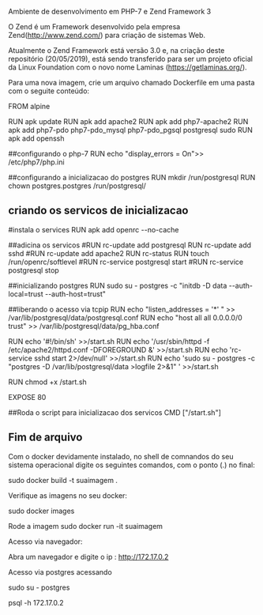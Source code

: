 Ambiente de desenvolvimento em PHP-7 e Zend Framework 3

O Zend é um Framework desenvolvido pela empresa Zend(http://www.zend.com/) para criação de sistemas Web.

Atualmente o Zend Framework está versão 3.0 e, na criação deste repositório (20/05/2019), está sendo transferido para ser um projeto oficial da Linux Foundation com o novo nome Laminas (https://getlaminas.org/).

Para uma nova imagem, crie um arquivo chamado Dockerfile em uma pasta com o seguite conteúdo:

FROM alpine

RUN apk update 
RUN apk add apache2
RUN apk add php7-apache2
RUN apk add php7-pdo php7-pdo_mysql php7-pdo_pgsql postgresql sudo
RUN apk add openssh

##configurando o php-7
RUN echo "display_errors = On">> /etc/php7/php.ini


##configurando a inicializacao do postgres
RUN mkdir /run/postgresql
RUN chown postgres.postgres /run/postgresql/

## criando os servicos de inicializacao
#instala o services
RUN apk add openrc --no-cache

##adicina os servicos
#RUN rc-update add postgresql 
RUN rc-update add sshd 
#RUN rc-update add apache2
RUN rc-status
RUN touch /run/openrc/softlevel
#RUN rc-service postgresql start
#RUN rc-service postgresql stop

##inicializando postgres
RUN sudo su - postgres -c "initdb -D data --auth-local=trust --auth-host=trust"

##liberando o acesso via tcpip
RUN echo "listen_addresses = '*' " >> /var/lib/postgresql/data/postgresql.conf
RUN echo "host    all     all             0.0.0.0/0                 trust" >> /var/lib/postgresql/data/pg_hba.conf

RUN echo '#!/bin/sh' >>/start.sh
RUN echo '/usr/sbin/httpd -f /etc/apache2/httpd.conf -DFOREGROUND &' >>/start.sh
RUN echo 'rc-service sshd start 2>/dev/null' >>/start.sh
RUN echo 'sudo su - postgres -c "postgres -D /var/lib/postgresql/data >logfile 2>&1" ' >>/start.sh


RUN chmod +x /start.sh

EXPOSE 80

##Roda o script para inicializacao dos servicos
CMD ["/start.sh"]

## Fim de arquivo



Com o docker devidamente instalado, no shell de comnandos do seu sistema operacional digite os seguintes comandos, com o ponto (.) no final:

sudo docker build -t suaimagem .


Verifique as imagens no seu docker:

sudo docker images

Rode a imagem
sudo docker run -it suaimagem 

Acesso via navegador:

Abra um navegador e digite o ip : http://172.17.0.2

Acesso via postgres acessando 

sudo su - postgres

psql -h 172.17.0.2


